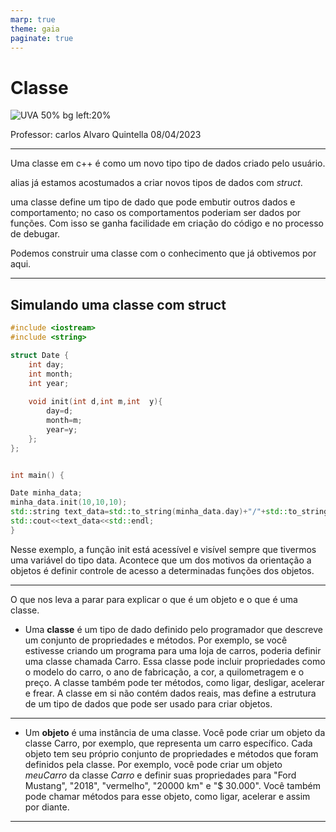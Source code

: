 ```yaml
---
marp: true
theme: gaia
paginate: true
---
```


<!-- _class: lead -->

# Classe #

![UVA 50% bg left:20%](https://uva.br/wp-content/themes/uva-theme/dist/images/header_logo.svg)

Professor: carlos Alvaro Quintella
08/04/2023

---

Uma classe em c++ é como um novo tipo tipo de dados criado pelo usuário.

alias já estamos acostumados a criar novos tipos de dados com _struct_.

uma classe define um tipo de dado que pode embutir outros dados e comportamento; no caso os comportamentos poderiam ser dados por funções. Com isso se ganha facilidade em criação do código e no processo de debugar.

Podemos construir uma classe com o conhecimento que já obtivemos por aqui.

---

## Simulando uma classe com struct ##

```cpp
#include <iostream>
#include <string>

struct Date {
    int day;
    int month;
    int year;
    
    void init(int d,int m,int  y){
        day=d;
        month=m;
        year=y;
    };
};


int main() {

Date minha_data;
minha_data.init(10,10,10);
std::string text_data=std::to_string(minha_data.day)+"/"+std::to_string(minha_data.month)+"/"+std::to_string(minha_data.year);
std::cout<<text_data<<std::endl;
}
```

Nesse exemplo, a função init está acessível e visível sempre que tivermos uma variável do tipo data. Acontece que um dos motivos da orientação a objetos é definir controle de acesso a determinadas funções dos objetos.

---

O que nos leva a parar para explicar o que é um objeto e o que é uma classe.

* Uma **classe** é um tipo de dado definido pelo programador que descreve um conjunto de propriedades e métodos. Por exemplo, se você estivesse criando um programa para uma loja de carros, poderia definir uma classe chamada Carro. Essa classe pode incluir propriedades como o modelo do carro, o ano de fabricação, a cor, a quilometragem e o preço. A classe também pode ter métodos, como ligar, desligar, acelerar e frear. A classe em si não contém dados reais, mas define a estrutura de um tipo de dados que pode ser usado para criar objetos.

---

* Um **objeto** é uma instância de uma classe. Você pode criar um objeto da classe Carro, por exemplo, que representa um carro específico. Cada objeto tem seu próprio conjunto de propriedades e métodos que foram definidos pela classe. Por exemplo, você pode criar um objeto _meuCarro_ da classe _Carro_ e definir suas propriedades para "Ford Mustang", "2018", "vermelho", "20000 km" e "$ 30.000". Você também pode chamar métodos para esse objeto, como ligar, acelerar e assim por diante.

---


